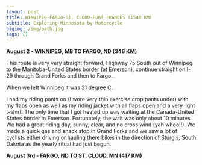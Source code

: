 ```yaml
---
layout: post
title: WINNIPEG-FARGO-ST. CLOUD-FORT FRANCES (1548 KM)
subtitle: Exploring Minnesota by Motorcycle
bigimg: /img/path.jpg
tags: []
---
```


**August 2 - WINNIPEG, MB TO FARGO, ND (346 KM)**

This route is very very straight forward, Highway 75 South out of Winnipeg to the Manitoba-United States border (at Emerson), continue straight on I-29 through Grand Forks and then to Fargo.

When we left Winnipeg it was 31 degree C. 

I had my riding pants on (I wore very thin exercise crop pants under) with my flaps open as well as my riding jacket with all flaps open and a very light t-shirt. 
The only time that I got heated up was waiting at the Canada-United States border in Emerson. 
Fortunately, the wait was only about 10 minutes. 
We had a great riding day, sunny, clear, and no cross wind (yah whoo!!).
We made a quick gas and snack stop in Grand Forks and we saw a lot of cyclists either driving or hauling there bikes in the direction of [Sturgis](https://www.sturgismotorcyclerally.com/index.php?page=home), South Dakota as the yearly ritual had just begun.

**August 3rd - FARGO, ND TO ST. CLOUD, MN (417 KM)**
